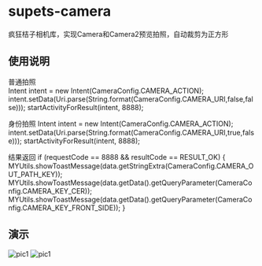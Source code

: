 # supets-camera

疯狂桔子相机库，实现Camera和Camera2预览拍照，自动裁剪为正方形

## 使用说明

 普通拍照  
        Intent intent = new Intent(CameraConfig.CAMERA_ACTION);
        intent.setData(Uri.parse(String.format(CameraConfig.CAMERA_URI,false,false)));
        startActivityForResult(intent, 8888);
       
 身份拍照
        Intent intent = new Intent(CameraConfig.CAMERA_ACTION);
        intent.setData(Uri.parse(String.format(CameraConfig.CAMERA_URI,true,false)));
        startActivityForResult(intent, 8888);
       
 结果返回
       if (requestCode == 8888 && resultCode == RESULT_OK) {
           MYUtils.showToastMessage(data.getStringExtra(CameraConfig.CAMERA_OUT_PATH_KEY));
           MYUtils.showToastMessage(data.getData().getQueryParameter(CameraConfig.CAMERA_KEY_CER));
           MYUtils.showToastMessage(data.getData().getQueryParameter(CameraConfig.CAMERA_KEY_FRONT_SIDE));
        } 
        
 ## 演示
 
![pic1](https://github.com/supets-open/supets-camera/blob/master/SupetsCamera/doc/Screenshot_2016-12-05-18-22-07.jpeg)
![pic1](https://github.com/supets-open/supets-camera/blob/master/SupetsCamera/doc/Screenshot_2016-12-05-18-22-19.jpeg)

